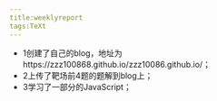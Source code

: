 ```yaml
---
title:weeklyreport
tags:TeXt 
---
```


* 1创建了自己的blog，地址为https://zzz100868.github.io/zzz10086.github.io/；
* 2上传了靶场前4题的题解到blog上；
* 3学习了一部分的JavaScript；